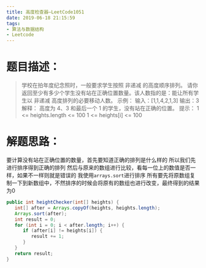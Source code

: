 ```yaml
---
title: 高度检查器—LeetCode1051
date: 2019-06-18 21:15:59
tags: 
- 算法与数据结构
- Leetcode
---
```


# 题目描述：

> 学校在拍年度纪念照时，一般要求学生按照 非递减 的高度顺序排列。
> 请你返回至少有多少个学生没有站在正确位置数量。该人数指的是：能让所有学生以 非递减 高度排列的必要移动人数。
> 示例：
> 输入：\[1,1,4,2,1,3]
> 输出：3
> 解释：
> 高度为 4、3 和最后一个 1 的学生，没有站在正确的位置。
> 提示：
>  1 <= heights.length <= 100
> 1 <= heights\[i] <= 100

<!--more-->

# 解题思路：

要计算没有站在正确位置的数量，首先要知道正确的排列是什么样的
所以我们先进行排序得到正确的排列
然后与原来的数组进行比较，看每一位上的数值是否一样，如果不一样则就是错误的
我使用`arrays.sort`进行排序
所有要先将原数组复制一下到新数组中，不然排序的时候会将原有的数组也进行改变，最终得到的结果为0

```java
public int heightChecker(int[] heights) {
   int[] after = Arrays.copyOf(heights, heights.length);
   Arrays.sort(after);
   int result = 0;
   for (int i = 0; i < after.length; i++) {
      if (after[i] != heights[i]) {
         result += 1;
      }
   }
   return result;
}
```

